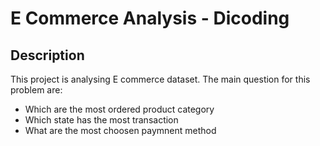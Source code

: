 # E Commerce Analysis - Dicoding

## Description

This project is analysing E commerce dataset. The main question for this problem are:
- Which are the most ordered product category
- Which state has the most transaction
- What are the most choosen paymnent method
